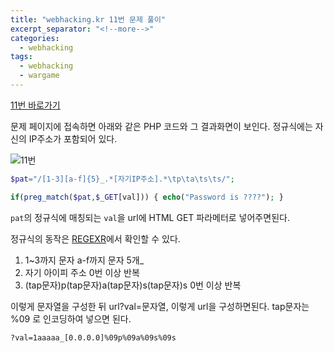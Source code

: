 ```yaml
---
title: "webhacking.kr 11번 문제 풀이"
excerpt_separator: "<!--more-->"
categories:
  - webhacking
tags:
  - webhacking
  - wargame
---
```


[11번 바로가기](http://webhacking.kr/challenge/codeing/code2.html)

문제 페이지에 접속하면 아래와 같은 PHP 코드와 그 결과화면이 보인다.
정규식에는 자신의 IP주소가 포함되어 있다.

![11번](/img/11번_1.JPG)

```PHP
$pat="/[1-3][a-f]{5}_.*[자기IP주소].*\tp\ta\ts\ts/";

if(preg_match($pat,$_GET[val])) { echo("Password is ????"); }
```

`pat`의 정규식에 매칭되는 `val`을 url에 HTML GET 파라메터로 넣어주면된다.

정규식의 동작은 [REGEXR](https://regexr.com/)에서 확인할 수 있다.

1. 1~3까지 문자 a-f까지 문자 5개_
2. 자기 아이피 주소 0번 이상 반복
3. (tap문자)p(tap문자)a(tap문자)s(tap문자)s 0번 이상 반복

이렇게 문자열을 구성한 뒤 url?val=문자열, 이렇게 url을 구성하면된다.
tap문자는 %09 로 인코딩하여 넣으면 된다.

`?val=1aaaaa_[0.0.0.0]%09p%09a%09s%09s`
